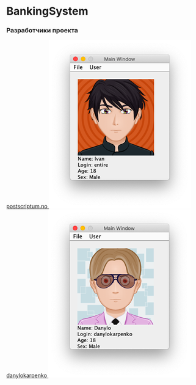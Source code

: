 # BankingSystem
<h3>Разработчики проекта</h3>
<div>
    <a href="https://github.com/postscriptumno">
        postscriptum.no
        <img src="images/User1.png">
    </a>
</div>
  
<div>
    <a href="https://github.com/danylokarpenko">
        danylokarpenko
        <img src="images/User2.png">
    </a>
</div>
